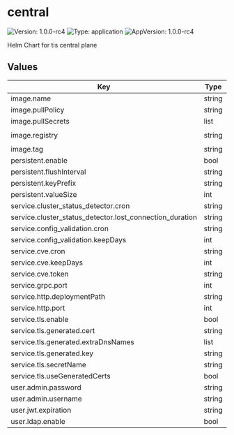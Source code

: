 # central

![Version: 1.0.0-rc4](https://img.shields.io/badge/Version-1.0.0--rc4-informational?style=flat-square) ![Type: application](https://img.shields.io/badge/Type-application-informational?style=flat-square) ![AppVersion: 1.0.0-rc4](https://img.shields.io/badge/AppVersion-1.0.0--rc4-informational?style=flat-square)

Helm Chart for tis central plane

## Values

| Key | Type | Default | Description |
|-----|------|---------|-------------|
| image.name | string | `"central"` |  |
| image.pullPolicy | string | `"IfNotPresent"` |  |
| image.pullSecrets | list | `[]` |  |
| image.registry | string | `"addon-containers.istio.tetratelabs.com"` |  |
| image.tag | string | `"1.0.0-rc4"` |  |
| persistent.enable | bool | `true` |  |
| persistent.flushInterval | string | `"10s"` |  |
| persistent.keyPrefix | string | `"central-storage-"` |  |
| persistent.valueSize | int | `1024` |  |
| service.cluster_status_detector.cron | string | `"@every 1m"` |  |
| service.cluster_status_detector.lost_connection_duration | string | `"2m"` |  |
| service.config_validation.cron | string | `"@midnight"` |  |
| service.config_validation.keepDays | int | `30` |  |
| service.cve.cron | string | `"@midnight"` |  |
| service.cve.keepDays | int | `30` |  |
| service.cve.token | string | `""` |  |
| service.grpc.port | int | `9080` |  |
| service.http.deploymentPath | string | `""` |  |
| service.http.port | int | `8080` |  |
| service.tls.enable | bool | `false` |  |
| service.tls.generated.cert | string | `""` |  |
| service.tls.generated.extraDnsNames | list | `[]` |  |
| service.tls.generated.key | string | `""` |  |
| service.tls.secretName | string | `""` |  |
| service.tls.useGeneratedCerts | bool | `true` |  |
| user.admin.password | string | `"admin"` |  |
| user.admin.username | string | `"admin"` |  |
| user.jwt.expiration | string | `"3600s"` |  |
| user.ldap.enable | bool | `false` |  |

